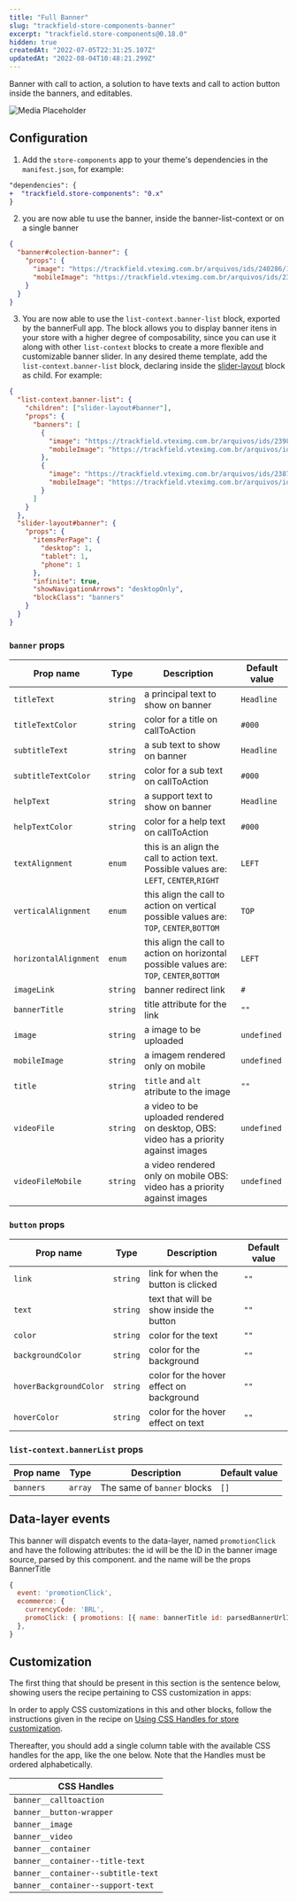 ```yaml
---
title: "Full Banner"
slug: "trackfield-store-components-banner"
excerpt: "trackfield.store-components@0.18.0"
hidden: true
createdAt: "2022-07-05T22:31:25.107Z"
updatedAt: "2022-08-04T10:48:21.299Z"
---
```

Banner with call to action, a solution to have texts and call to action button inside the banners, and editables.

![Media Placeholder](https://gitlab.com/acct.global/program-04/track-and-field-io/trackandfield.store-components/uploads/22608fb8027b4600a949a6856e9d818c/image.png)

## Configuration

1. Add the `store-components` app to your theme's dependencies in the `manifest.json`, for example:

```diff
"dependencies": {
+  "trackfield.store-components": "0.x"
}
```

2. you are now able tu use the banner, inside the banner-list-context or on a single banner

```json
{
  "banner#colection-banner": {
    "props": {
      "image": "https://trackfield.vteximg.com.br/arquivos/ids/240286/1596x485%20(2).jpg?v=637709469601870000",
      "mobileImage": "https://trackfield.vteximg.com.br/arquivos/ids/239897/banner_ilha_475_445.jpg?v=637702750481930000"
    }
  }
}
```

3. You are now able to use the `list-context.banner-list` block, exported by the bannerFull app. The block allows you to display banner itens in your store with a higher degree of composability, since you can use it along with other `list-context` blocks to create a more flexible and customizable banner slider. In any desired theme template, add the `list-context.banner-list` block, declaring inside the [slider-layout](https://vtex.io/docs/app/vtex.slider-layout) block as child. For example:

```json
{
  "list-context.banner-list": {
    "children": ["slider-layout#banner"],
    "props": {
      "banners": [
        {
          "image": "https://trackfield.vteximg.com.br/arquivos/ids/239890/banner_ilha_1920_768.jpg?v=637702747738670000",
          "mobileImage": "https://trackfield.vteximg.com.br/arquivos/ids/239897/banner_ilha_475_445.jpg?v=637702750481930000"
        },
        {
          "image": "https://trackfield.vteximg.com.br/arquivos/ids/238748/banner_home_principal_1920_768_b",
          "mobileImage": "https://trackfield.vteximg.com.br/arquivos/ids/239494/banner_cores_475_445a.jpg?v=637690336493100000"
        }
      ]
    }
  },
  "slider-layout#banner": {
    "props": {
      "itemsPerPage": {
        "desktop": 1,
        "tablet": 1,
        "phone": 1
      },
      "infinite": true,
      "showNavigationArrows": "desktopOnly",
      "blockClass": "banners"
    }
  }
}
```

### `banner` props

| Prop name                 | Type     | Description                                                                                         | Default value |
| ------------------------- | -------- | --------------------------------------------------------------------------------------------------- | ------------- |
| `titleText`               | `string` | a principal text to show on banner                                                                  | `Headline`    |
| `titleTextColor`          | `string` | color for a title on callToAction                                                                   | `#000`        |
| `subtitleText`            | `string` | a sub text to show on banner                                                                        | `Headline`    |
| `subtitleTextColor`       | `string` | color for a sub text on callToAction                                                                | `#000`        |
| `helpText`                | `string` | a support text to show on banner                                                                    | `Headline`    |
| `helpTextColor`           | `string` | color for a help text on callToAction                                                               | `#000`        |
| `textAlignment`           | `enum`   | this is an align the call to action text. Possible values are: `LEFT`, `CENTER`,`RIGHT`             | `LEFT`        |
| `verticalAlignment`       | `enum`   | this align the call to action on vertical possible values are: `TOP`, `CENTER`,`BOTTOM`             | `TOP`         |
| `horizontalAlignment`     | `enum`   | this align the call to action on horizontal possible values are: `TOP`, `CENTER`,`BOTTOM`           | `LEFT`        |
| `imageLink`               | `string` | banner redirect link                                                                                | `#`           |
| `bannerTitle`             | `string` | title attribute for the link                                                                        | `""`          |
| `image`                   | `string` | a image to be uploaded                                                                              | `undefined`   |
| `mobileImage`             | `string` | a imagem rendered only on mobile                                                                    | `undefined`   |
| `title`                   | `string` | `title` and `alt` atribute to the image                                                             | `""`          |
| `videoFile`               | `string` | a video to be uploaded rendered on desktop, OBS: video has a priority against images                | `undefined`   |
| `videoFileMobile`         | `string` | a video rendered only on mobile OBS: video has a priority against images                            | `undefined`   |


### `button` props


| Prop name              | Type     | Description                              | Default value |
|------------------------|----------|------------------------------------------|---------------|
| `link`                 | `string` | link for when the button is clicked      | `""`          |
| `text`                 | `string` | text that will be show inside the button | `""`          |
| `color`                | `string` | color for the text                       | `""`          |
| `backgroundColor`      | `string` | color for the background                 | `""`          |
| `hoverBackgroundColor` | `string` | color for the hover effect on background | `""`          |
| `hoverColor`           | `string` | color for the hover effect on text       | `""`          |



### `list-context.bannerList` props

| Prop name | Type    | Description                 | Default value |
| --------- | ------- | --------------------------- | ------------- |
| `banners` | `array` | The same of `banner` blocks | `[]`          |

## Data-layer events

This banner will dispatch events to the data-layer, named `promotionClick` and have the following attributes:
the id will be the ID in the banner image source, parsed by this component.
and the name will be the props BannerTitle

```javascript
{
  event: 'promotionClick',
  ecommerce: {
    currencyCode: 'BRL',
    promoClick: { promotions: [{ name: bannerTitle id: parsedBannerUrlImage }] },
  },
}
```

## Customization

The first thing that should be present in this section is the sentence below, showing users the recipe pertaining to CSS customization in apps:

In order to apply CSS customizations in this and other blocks, follow the instructions given in the recipe on [Using CSS Handles for store customization](https://vtex.io/docs/recipes/style/using-css-handles-for-store-customization).

Thereafter, you should add a single column table with the available CSS handles for the app, like the one below. Note that the Handles must be ordered alphabetically.

| CSS Handles                        |
| ---------------------------------- |
| `banner__calltoaction`             |
| `banner__button-wrapper`           |
| `banner__image`                    |
| `banner__video`                    |
| `banner__container`                |
| `banner__container--title-text`    |
| `banner__container--subtitle-text` |
| `banner__container--support-text`  |